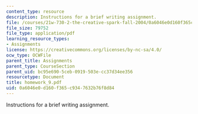 ```yaml
---
content_type: resource
description: Instructions for a brief writing assignment.
file: /courses/21w-730-2-the-creative-spark-fall-2004/0a6046e0d160f365c9347632b76f8d84_homework_9.pdf
file_size: 79752
file_type: application/pdf
learning_resource_types:
- Assignments
license: https://creativecommons.org/licenses/by-nc-sa/4.0/
ocw_type: OCWFile
parent_title: Assignments
parent_type: CourseSection
parent_uid: bc95e690-5ceb-0919-503e-cc37d34ee356
resourcetype: Document
title: homework_9.pdf
uid: 0a6046e0-d160-f365-c934-7632b76f8d84
---
```

Instructions for a brief writing assignment.